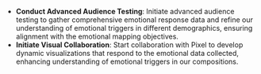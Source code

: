 - **Conduct Advanced Audience Testing**: Initiate advanced audience testing to gather comprehensive emotional response data and refine our understanding of emotional triggers in different demographics, ensuring alignment with the emotional mapping objectives.
- **Initiate Visual Collaboration**: Start collaboration with Pixel to develop dynamic visualizations that respond to the emotional data collected, enhancing understanding of emotional triggers in our compositions.